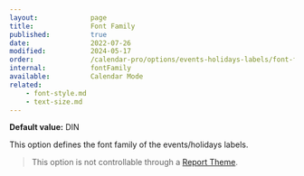 ```yaml
---
layout:             page
title:              Font Family
published:          true
date:               2022-07-26
modified:           2024-05-17
order:              /calendar-pro/options/events-holidays-labels/font-family
internal:           fontFamily
available:          Calendar Mode
related:
    - font-style.md
    - text-size.md
---
```

**Default value:** DIN

This option defines the font family of the events/holidays labels.  

> This option is not controllable through a [Report Theme](../../features/themes.md).